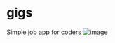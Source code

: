 # gigs
Simple job app for coders
![image](https://user-images.githubusercontent.com/28161826/178400326-a30137c9-4081-4f4c-bdc8-3521c723e253.png)
